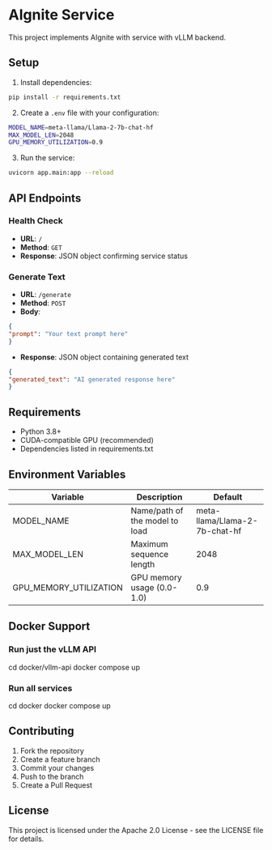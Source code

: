 # AIgnite Service

This project implements AIgnite with service with vLLM backend.

## Setup

1. Install dependencies:
```bash
pip install -r requirements.txt
```

2. Create a `.env` file with your configuration:
```bash
MODEL_NAME=meta-llama/Llama-2-7b-chat-hf
MAX_MODEL_LEN=2048
GPU_MEMORY_UTILIZATION=0.9
```

3. Run the service:
```bash
uvicorn app.main:app --reload
```


## API Endpoints

### Health Check
- **URL**: `/`
- **Method**: `GET`
- **Response**: JSON object confirming service status



### Generate Text
- **URL**: `/generate`
- **Method**: `POST`
- **Body**:
```json
{
"prompt": "Your text prompt here"
}
```
- **Response**: JSON object containing generated text
```json
{
"generated_text": "AI generated response here"
}
```


## Requirements
- Python 3.8+
- CUDA-compatible GPU (recommended)
- Dependencies listed in requirements.txt

## Environment Variables
| Variable | Description | Default |
|----------|-------------|---------|
| MODEL_NAME | Name/path of the model to load | meta-llama/Llama-2-7b-chat-hf |
| MAX_MODEL_LEN | Maximum sequence length | 2048 |
| GPU_MEMORY_UTILIZATION | GPU memory usage (0.0-1.0) | 0.9 |

## Docker Support
### Run just the vLLM API
cd docker/vllm-api
docker compose up

### Run all services
cd docker
docker compose up

## Contributing
1. Fork the repository
2. Create a feature branch
3. Commit your changes
4. Push to the branch
5. Create a Pull Request

## License
This project is licensed under the Apache 2.0 License - see the LICENSE file for details.